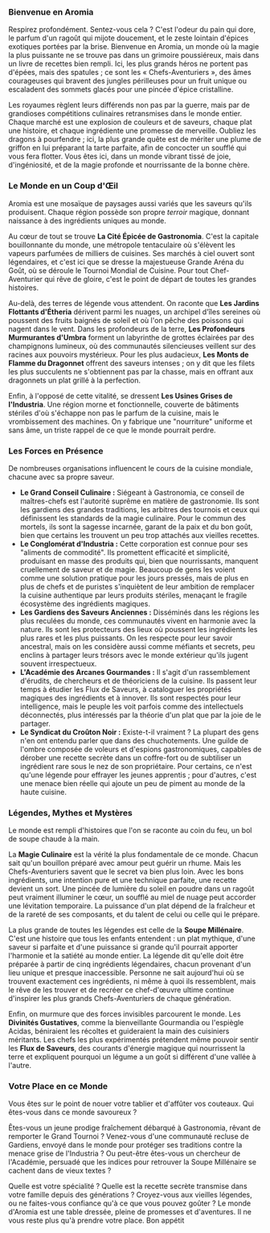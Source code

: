 ### Bienvenue en Aromia

Respirez profondément. Sentez-vous cela ? C'est l'odeur du pain qui dore, le parfum d'un ragoût qui mijote doucement, et le zeste lointain d'épices exotiques portées par la brise. Bienvenue en Aromia, un monde où la magie la plus puissante ne se trouve pas dans un grimoire poussiéreux, mais dans un livre de recettes bien rempli. Ici, les plus grands héros ne portent pas d'épées, mais des spatules ; ce sont les « Chefs-Aventuriers », des âmes courageuses qui bravent des jungles périlleuses pour un fruit unique ou escaladent des sommets glacés pour une pincée d'épice cristalline.

Les royaumes règlent leurs différends non pas par la guerre, mais par de grandioses compétitions culinaires retransmises dans le monde entier. Chaque marché est une explosion de couleurs et de saveurs, chaque plat une histoire, et chaque ingrédiente une promesse de merveille. Oubliez les dragons à pourfendre ; ici, la plus grande quête est de mériter une plume de griffon en lui préparant la tarte parfaite, afin de concocter un soufflé qui vous fera flotter. Vous êtes ici, dans un monde vibrant tissé de joie, d'ingéniosité, et de la magie profonde et nourrissante de la bonne chère.

### Le Monde en un Coup d'Œil

Aromia est une mosaïque de paysages aussi variés que les saveurs qu'ils produisent. Chaque région possède son propre *terroir* magique, donnant naissance à des ingrédients uniques au monde.

Au cœur de tout se trouve **La Cité Épicée de Gastronomia**. C'est la capitale bouillonnante du monde, une métropole tentaculaire où s'élèvent les vapeurs parfumées de milliers de cuisines. Ses marchés à ciel ouvert sont légendaires, et c'est ici que se dresse la majestueuse Grande Aréna du Goût, où se déroule le Tournoi Mondial de Cuisine. Pour tout Chef-Aventurier qui rêve de gloire, c'est le point de départ de toutes les grandes histoires.

Au-delà, des terres de légende vous attendent. On raconte que **Les Jardins Flottants d'Étheria** dérivent parmi les nuages, un archipel d'îles sereines où poussent des fruits baignés de soleil et où l'on pêche des poissons qui nagent dans le vent. Dans les profondeurs de la terre, **Les Profondeurs Murmurantes d'Umbra** forment un labyrinthe de grottes éclairées par des champignons lumineux, où des communautés silencieuses veillent sur des racines aux pouvoirs mystérieux. Pour les plus audacieux, **Les Monts de Flamme du Dragonnet** offrent des saveurs intenses ; on y dit que les filets les plus succulents ne s'obtiennent pas par la chasse, mais en offrant aux dragonnets un plat grillé à la perfection.

Enfin, à l'opposé de cette vitalité, se dressent **Les Usines Grises de l'Industria**. Une région morne et fonctionnelle, couverte de bâtiments stériles d'où s'échappe non pas le parfum de la cuisine, mais le vrombissement des machines. On y fabrique une "nourriture" uniforme et sans âme, un triste rappel de ce que le monde pourrait perdre.

### Les Forces en Présence

De nombreuses organisations influencent le cours de la cuisine mondiale, chacune avec sa propre saveur.

*   **Le Grand Conseil Culinaire :** Siégeant à Gastronomia, ce conseil de maîtres-chefs est l'autorité suprême en matière de gastronomie. Ils sont les gardiens des grandes traditions, les arbitres des tournois et ceux qui définissent les standards de la magie culinaire. Pour le commun des mortels, ils sont la sagesse incarnée, garant de la paix et du bon goût, bien que certains les trouvent un peu trop attachés aux vieilles recettes.
*   **Le Conglomérat d'Industria :** Cette corporation est connue pour ses "aliments de commodité". Ils promettent efficacité et simplicité, produisant en masse des produits qui, bien que nourrissants, manquent cruellement de saveur et de magie. Beaucoup de gens les voient comme une solution pratique pour les jours pressés, mais de plus en plus de chefs et de puristes s'inquiètent de leur ambition de remplacer la cuisine authentique par leurs produits stériles, menaçant le fragile écosystème des ingrédients magiques.
*   **Les Gardiens des Saveurs Anciennes :** Disséminés dans les régions les plus reculées du monde, ces communautés vivent en harmonie avec la nature. Ils sont les protecteurs des lieux où poussent les ingrédients les plus rares et les plus puissants. On les respecte pour leur savoir ancestral, mais on les considère aussi comme méfiants et secrets, peu enclins à partager leurs trésors avec le monde extérieur qu'ils jugent souvent irrespectueux.
*   **L'Académie des Arcanes Gourmandes :** Il s'agit d'un rassemblement d'érudits, de chercheurs et de théoriciens de la cuisine. Ils passent leur temps à étudier les Flux de Saveurs, à cataloguer les propriétés magiques des ingrédients et à innover. Ils sont respectés pour leur intelligence, mais le peuple les voit parfois comme des intellectuels déconnectés, plus intéressés par la théorie d'un plat que par la joie de le partager.
*   **Le Syndicat du Croûton Noir :** Existe-t-il vraiment ? La plupart des gens n'en ont entendu parler que dans des chuchotements. Une guilde de l'ombre composée de voleurs et d'espions gastronomiques, capables de dérober une recette secrète dans un coffre-fort ou de subtiliser un ingrédient rare sous le nez de son propriétaire. Pour certains, ce n'est qu'une légende pour effrayer les jeunes apprentis ; pour d'autres, c'est une menace bien réelle qui ajoute un peu de piment au monde de la haute cuisine.

### Légendes, Mythes et Mystères

Le monde est rempli d'histoires que l'on se raconte au coin du feu, un bol de soupe chaude à la main.

La **Magie Culinaire** est la vérité la plus fondamentale de ce monde. Chacun sait qu'un bouillon préparé avec amour peut guérir un rhume. Mais les Chefs-Aventuriers savent que le secret va bien plus loin. Avec les bons ingrédients, une intention pure et une technique parfaite, une recette devient un sort. Une pincée de lumière du soleil en poudre dans un ragoût peut vraiment illuminer le cœur, un soufflé au miel de nuage peut accorder une lévitation temporaire. La puissance d'un plat dépend de la fraîcheur et de la rareté de ses composants, et du talent de celui ou celle qui le prépare.

La plus grande de toutes les légendes est celle de la **Soupe Millénaire**. C'est une histoire que tous les enfants entendent : un plat mythique, d'une saveur si parfaite et d'une puissance si grande qu'il pourrait apporter l'harmonie et la satiété au monde entier. La légende dit qu'elle doit être préparée à partir de cinq ingrédients légendaires, chacun provenant d'un lieu unique et presque inaccessible. Personne ne sait aujourd'hui où se trouvent exactement ces ingrédients, ni même à quoi ils ressemblent, mais le rêve de les trouver et de recréer ce chef-d'œuvre ultime continue d'inspirer les plus grands Chefs-Aventuriers de chaque génération.

Enfin, on murmure que des forces invisibles parcourent le monde. Les **Divinités Gustatives**, comme la bienveillante Gourmandia ou l'espiègle Acidas, béniraient les récoltes et guideraient la main des cuisiniers méritants. Les chefs les plus expérimentés prétendent même pouvoir sentir les **Flux de Saveurs**, des courants d'énergie magique qui nourrissent la terre et expliquent pourquoi un légume a un goût si différent d'une vallée à l'autre.

### Votre Place en ce Monde

Vous êtes sur le point de nouer votre tablier et d'affûter vos couteaux. Qui êtes-vous dans ce monde savoureux ?

Êtes-vous un jeune prodige fraîchement débarqué à Gastronomia, rêvant de remporter le Grand Tournoi ? Venez-vous d'une communauté recluse de Gardiens, envoyé dans le monde pour protéger ses traditions contre la menace grise de l'Industria ? Ou peut-être êtes-vous un chercheur de l'Académie, persuadé que les indices pour retrouver la Soupe Millénaire se cachent dans de vieux textes ?

Quelle est votre spécialité ? Quelle est la recette secrète transmise dans votre famille depuis des générations ? Croyez-vous aux vieilles légendes, ou ne faites-vous confiance qu'à ce que vous pouvez goûter ? Le monde d'Aromia est une table dressée, pleine de promesses et d'aventures. Il ne vous reste plus qu'à prendre votre place. Bon appétit